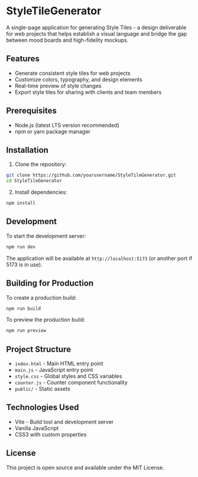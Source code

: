 # StyleTileGenerator

A single-page application for generating Style Tiles - a design deliverable for web projects that helps establish a visual language and bridge the gap between mood boards and high-fidelity mockups.

## Features

- Generate consistent style tiles for web projects
- Customize colors, typography, and design elements
- Real-time preview of style changes
- Export style tiles for sharing with clients and team members

## Prerequisites

- Node.js (latest LTS version recommended)
- npm or yarn package manager

## Installation

1. Clone the repository:
```bash
git clone https://github.com/yourusername/StyleTileGenerator.git
cd StyleTileGenerator
```

2. Install dependencies:
```bash
npm install
```

## Development

To start the development server:

```bash
npm run dev
```

The application will be available at `http://localhost:5173` (or another port if 5173 is in use).

## Building for Production

To create a production build:

```bash
npm run build
```

To preview the production build:

```bash
npm run preview
```

## Project Structure

- `index.html` - Main HTML entry point
- `main.js` - JavaScript entry point
- `style.css` - Global styles and CSS variables
- `counter.js` - Counter component functionality
- `public/` - Static assets

## Technologies Used

- Vite - Build tool and development server
- Vanilla JavaScript
- CSS3 with custom properties

## License

This project is open source and available under the MIT License.
